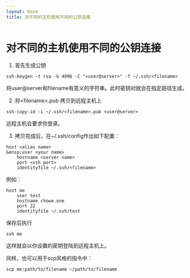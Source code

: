 ```yaml
---
layout: base
title: 对不同的主机使用不同的公钥连接
---
```

# 对不同的主机使用不同的公钥连接

1. 首先生成公钥
```
ssh-keygen -t rsa -b 4096 -C "<user@server>" -f ~/.ssh/<filename>
```

将user@server和filename有意义的字符串。此时密钥对就会在指定路径生成。

2. 将\<filename\>.pub 拷贝到远程主机上
```
ssh-copy-id -i ~/.ssh/<filename>.pub <user@server>
```

远程主机会要求你登录。

3. 拷贝完成后，在~/.ssh/config作出如下配置：
```
host <alias name>
&ensp;user <your name>
    hostname <server name>
    port <ssh port>
    identityfile ~/.ssh/<filename>
```

例如：
```
host me
    user test
    hostname chowe.one
    port 22
    identityfile ~/.ssh/test
```

保存后执行
```
ssh me
```

这样就会以你设置的密钥登陆到远程主机上。

同样，也可以用于scp风格的指令中：
```
scp me:path/to/filename ~/path/to/filename
```